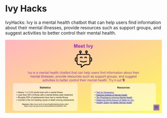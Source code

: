 # Ivy Hacks
IvyHacks: Ivy is a mental health chatbot that can help users find information about their mental illnesses, provide resources such as support groups, and suggest activities to better control their mental health.

![Screenshot1](https://github.com/AmyWeitzman/IvyHacks/blob/master/screenshot1.png?raw=true)




